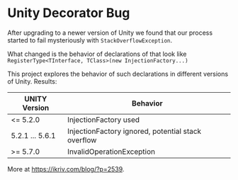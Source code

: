 # Unity Decorator Bug

After upgrading to a newer version of Unity we found that our process started to fail mysteriously with `StackOverflowException`. 

What changed is the behavior of declarations of that look like
`RegisterType<TInterface, TClass>(new InjectionFactory...)`

This project explores the behavior of such declarations in different versions of Unity. Results:

| UNITY Version | Behavior |
| ------------- | -------- |
| <= 5.2.0 | InjectionFactory used |
| 5.2.1 ... 5.6.1 | InjectionFactory ignored, potential stack overflow |
| >= 5.7.0 | InvalidOperationException |

More at <https://ikriv.com/blog/?p=2539>.
